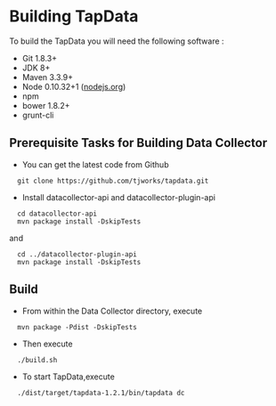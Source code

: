 # Building TapData

To build the TapData you will need the following software :

- Git 1.8.3+
- JDK 8+
- Maven 3.3.9+
- Node 0.10.32+1 ([nodejs.org](https://nodejs.org/en/))
 - npm
 - bower 1.8.2+
 - grunt-cli

## Prerequisite Tasks for Building Data Collector

- You can get the latest code from Github

```
  git clone https://github.com/tjworks/tapdata.git
```

- Install datacollector-api and datacollector-plugin-api

```
  cd datacollector-api
  mvn package install -DskipTests
```
and
```
  cd ../datacollector-plugin-api
  mvn package install -DskipTests
```

## Build

- From within the Data Collector directory, execute
```
  mvn package -Pdist -DskipTests
```

- Then execute
```
  ./build.sh
```

- To start TapData,execute
```
  ./dist/target/tapdata-1.2.1/bin/tapdata dc
```
